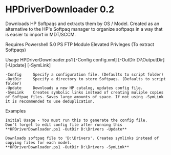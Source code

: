 #  HPDriverDownloader 0.2

Downloads HP Softpaqs and extracts them by OS / Model. Created as an alternative to the HP's Softpaq manager to organize softpaqs in a way that is easier to import in MDT/SCCM. 

Requires
	Powershell 5.0
	PS FTP Module
	Elevated Privleges (To extract Softpaqs)
	
Usage
	HPDriverDownloader.ps1 [-Config config.xml] [-OutDir D:\OutputDir] [-Update] [-SymLink]
	
	-Config		Specify a configuration file. (Defaults to script folder)
	-OutDir		Specify a directory to store Softpaqs. (Defaults to script folder)
	-Update 	Downloads a new HP catalog, updates config file.
	-SymLink	Creates symbolic links instead of creating muliple copies of Softpaq files. Saves large amounts of space. If not using -SymLink it is recommended to use deduplication.

Examples

	Initial Usage - You must run this to generate the config file.
	Don't forget to edit config file after running this
	**HPDriverDownloader.ps1 -OutDir D:\Drivers -Update**
	
	Downloads softpaq file to 'D:\Drivers'. Creates symlinks instead of copying files for each model.
	**HPDriverDownloader.ps1 -OutDir D:\Drivers -SymLink**
	
	
